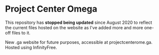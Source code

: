 # Project Center Omega
This repository has **stopped being updated** since August 2020 to reflect the current files hosted on the website as I've added more and more one-off files to it.

 New .ga website for future purposes, accessible at projectcenterome.ga. Hosted using InfinityFree.
